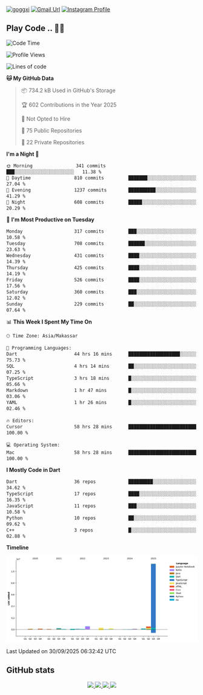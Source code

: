 [![goggxi](https://img.shields.io/badge/Portofolio-Goggxi-orange)](https://goggxi.github.io)
[![Gmail Url](https://img.shields.io/twitter/url?label=Goggxi@gmail.com&logo=gmail&style=social&url=http%3A%2F%2Fmailto%3Acontact.Goggxi@gmail.com)](mailto:Goggxi@gmail.com) [![Instagram Profile](https://img.shields.io/twitter/url?label=moh_rifkan&logo=instagram&style=social&url=https://www.instagram.com/moh_rifkan/)](https://www.instagram.com/moh_rifkan/)

## Play Code .. 💬🚀

<!-- [![Moh Rifkan GitHub stats](https://github-readme-stats.vercel.app/api?username=goggxi&count_private=true&show_icons=true&theme=dracula&custom_title=Goggxi%20Statistic%20🚀)](https://github.com/goggxi/goggxi)

[![Top Langs](https://github-readme-stats.vercel.app/api/top-langs/?username=goggxi&langs_count=8&layout=compact&show_icons=true&theme=dracula)](https://github.com/goggxi/goggxi) -->

<!--START_SECTION:waka-->
![Code Time](http://img.shields.io/badge/Code%20Time-4%2C604%20hrs%2053%20mins-blue)

![Profile Views](http://img.shields.io/badge/Profile%20Views-9-blue)

![Lines of code](https://img.shields.io/badge/From%20Hello%20World%20I%27ve%20Written-13.8%20million%20lines%20of%20code-blue)

**🐱 My GitHub Data** 

> 📦 734.2 kB Used in GitHub's Storage 
 > 
> 🏆 602 Contributions in the Year 2025
 > 
> 🚫 Not Opted to Hire
 > 
> 📜 75 Public Repositories 
 > 
> 🔑 22 Private Repositories 
 > 
**I'm a Night 🦉** 

```text
🌞 Morning                341 commits         ███░░░░░░░░░░░░░░░░░░░░░░   11.38 % 
🌆 Daytime                810 commits         ███████░░░░░░░░░░░░░░░░░░   27.04 % 
🌃 Evening                1237 commits        ██████████░░░░░░░░░░░░░░░   41.29 % 
🌙 Night                  608 commits         █████░░░░░░░░░░░░░░░░░░░░   20.29 % 
```
📅 **I'm Most Productive on Tuesday** 

```text
Monday                   317 commits         ███░░░░░░░░░░░░░░░░░░░░░░   10.58 % 
Tuesday                  708 commits         ██████░░░░░░░░░░░░░░░░░░░   23.63 % 
Wednesday                431 commits         ████░░░░░░░░░░░░░░░░░░░░░   14.39 % 
Thursday                 425 commits         ████░░░░░░░░░░░░░░░░░░░░░   14.19 % 
Friday                   526 commits         ████░░░░░░░░░░░░░░░░░░░░░   17.56 % 
Saturday                 360 commits         ███░░░░░░░░░░░░░░░░░░░░░░   12.02 % 
Sunday                   229 commits         ██░░░░░░░░░░░░░░░░░░░░░░░   07.64 % 
```


📊 **This Week I Spent My Time On** 

```text
🕑︎ Time Zone: Asia/Makassar

💬 Programming Languages: 
Dart                     44 hrs 16 mins      ███████████████████░░░░░░   75.73 % 
SQL                      4 hrs 14 mins       ██░░░░░░░░░░░░░░░░░░░░░░░   07.25 % 
TypeScript               3 hrs 18 mins       █░░░░░░░░░░░░░░░░░░░░░░░░   05.66 % 
Markdown                 1 hr 47 mins        █░░░░░░░░░░░░░░░░░░░░░░░░   03.06 % 
YAML                     1 hr 26 mins        █░░░░░░░░░░░░░░░░░░░░░░░░   02.46 % 

🔥 Editors: 
Cursor                   58 hrs 28 mins      █████████████████████████   100.00 % 

💻 Operating System: 
Mac                      58 hrs 28 mins      █████████████████████████   100.00 % 
```

**I Mostly Code in Dart** 

```text
Dart                     36 repos            █████████░░░░░░░░░░░░░░░░   34.62 % 
TypeScript               17 repos            ████░░░░░░░░░░░░░░░░░░░░░   16.35 % 
JavaScript               11 repos            ███░░░░░░░░░░░░░░░░░░░░░░   10.58 % 
Python                   10 repos            ██░░░░░░░░░░░░░░░░░░░░░░░   09.62 % 
C++                      3 repos             █░░░░░░░░░░░░░░░░░░░░░░░░   02.88 % 
```



**Timeline**

![Lines of Code chart](https://raw.githubusercontent.com/Goggxi/Goggxi/main/assets/bar_graph.png)


 Last Updated on 30/09/2025 06:32:42 UTC
<!--END_SECTION:waka-->

## GitHub stats

<p align="center">
  <a href="https://github.com/goggxi">
    <img src="http://github-profile-summary-cards.vercel.app/api/cards/profile-details?username=goggxi&theme=transparent" />
  </a>
  <a href="https://github.com/goggxi">
    <img src="https://github-readme-streak-stats.herokuapp.com/?user=goggxi&hide_border=true&card_width=338&theme=transparent" />
  </a>
  <a href="https://github.com/goggxi">
    <img src="http://github-profile-summary-cards.vercel.app/api/cards/stats?username=goggxi&theme=transparent" />
  </a>
  <a href="https://github.com/goggxi">
    <img src="https://github-readme-stats.vercel.app/api/top-langs/?username=goggxi&langs_count=10&exclude_repo=&hide=c,makefile,html,css,sass,nix,nunjucks,tsql,dockerfile,shell&card_width=699&hide_border=true&theme=transparent" />
  </a>
  <!-- <br/>
  <a href="https://github.com/goggxi">
    <img src="https://komarev.com/ghpvc/?username=goggxi&color=blue&style=flat" />
  </a> -->
</p>
